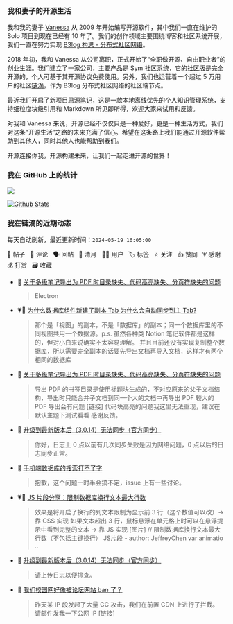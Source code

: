 ### 我和妻子的开源生活

我和我的妻子 [Vanessa](https://github.com/Vanessa219) 从 2009 年开始编写开源软件，其中我们一直在维护的 Solo 项目到现在已经有 10 年了。我们的创作领域主要围绕博客和社区系统开展，我们一直在努力实现 [B3log 构思 - 分布式社区网络](https://ld246.com/article/1546941897596)。

2018 年初，我和 Vanessa 从公司离职，正式开始了“全职做开源、自由职业者”的创业生涯。我们建立了一家公司，主要产品是 Sym 社区系统，它的[社区版](https://github.com/88250/symphony)是完全开源的，个人可基于其开源协议免费使用。另外，我们也运营着一个超过 5 万用户的社区[链滴](https://ld246.com)，作为 B3log 分布式社区网络的社区端节点。

最近我们开启了新项目[思源笔记](https://github.com/siyuan-note/siyuan)，这是一款本地离线优先的个人知识管理系统，支持细粒度块级引用和 Markdown 所见即所得，欢迎大家来试用和反馈。

对我和 Vanessa 来说，开源已经不仅仅只是一种爱好，更是一种生活方式，我们对这条“开源生活”之路的未来充满了信心。希望在这条路上我们能通过开源软件帮助到其他人，同时其他人也能帮助到我们。

开源连接你我，开源构建未来，让我们一起走进开源的世界！

### 我在 GitHub 上的统计

<a title="Hits" target="_blank" href="https://github.com/88250/88250"><img src="https://hits.b3log.org/88250/88250.svg"></a>

[![Github Stats](https://github-readme-stats.vercel.app/api?username=88250&theme=tokyonight&show_icons=true)](https://github.com/88250)

<!--events start -->

### 我在链滴的近期动态

每天自动刷新，最近更新时间：`2024-05-19 16:05:00`

📝 帖子 &nbsp; 💬 评论 &nbsp; 🗣 回帖 &nbsp; 🌙 清月 &nbsp; 👨‍💻 用户 &nbsp; 🏷️ 标签 &nbsp; ⭐️ 关注 &nbsp; 👍 赞同 &nbsp; 💗 感谢 &nbsp; 💰 打赏 &nbsp; 🗃 收藏

* 💬 [关于多级笔记导出为 PDF 时目录缺失、代码高亮缺失、分页符缺失的问题](https://ld246.com/article/1716049123999/comment/1716100538984#comments)

  > Electron
* 💗💬 [为什么数据库组件新建了副本 Tab 为什么会自动同步到主 Tab?](https://ld246.com/article/1716087106715/comment/1716088592484#comments)

  > 那个是「视图」的副本，不是「数据库」的副本；同一个数据库里的不同视图共用一个数据源。p.s. 虽然各种类 Notion 笔记软件都是这样的，但对小白来说确实不太容易理解。 并且目前还没有实现复制整个数据库，所以需要完全副本的话要先导出文档再导入文档，这样才有两个相同的数据库
* 💬 [关于多级笔记导出为 PDF 时目录缺失、代码高亮缺失、分页符缺失的问题](https://ld246.com/article/1716049123999/comment/1716087216536#comments)

  > 导出 PDF 的书签目录是使用标题块生成的，不对应原来的父子文档结构，导出时只能合并子文档到同一个大的文档中再导出 PDF 较大的 PDF 导出会有问题 [链接] 代码块高亮的问题我这里无法重现，建议在默认主题下测试看看 感谢反馈。
* 💬 [升级到最新版本后（3.0.14）无法同步（官方同步）](https://ld246.com/article/1716047437958/comment/1716086404929#comments)

  > 你好，日志上 0 点以前有几次同步失败是因为网络问题，0 点以后的日志同步正常。
* 💬 [手机端数据库的搜索打不了字](https://ld246.com/article/1713618202536/comment/1716086307617#comments)

  > 抱歉，这个问题一时半会搞不定，issue 上有一些讨论。
* 💗📝 [JS 片段分享：限制数据库换行文本最大行数](https://ld246.com/article/1716034408735)

  > 效果是将开启了换行的列文本限制为显示前 3 行（这个数值可以改）→ 靠 CSS 实现 如果文本超出 3 行，鼠标悬浮在单元格上时可以在悬浮提示中看到完整的文本 → 靠 JS 实现 [图片] // 限制数据库换行文本最大行数（不包括主键换行） JS片段 - author: JeffreyChen var animatio ..
* 💬 [升级到最新版本后（3.0.14）无法同步（官方同步）](https://ld246.com/article/1716047437958/comment/1716048258750#comments)

  > 请上传日志以便排查。
* 💬 [我们校园网好像被论坛网站 ban 了？](https://ld246.com/article/1716021898515/comment/1716028484609#comments)

  > 昨天某 IP 段发起了大量 CC 攻击，我们在前置 CDN 上进行了拦截。 请邮件发我一下公网 IP [链接]


<!--events end -->
